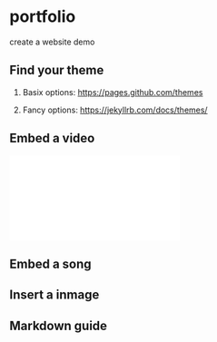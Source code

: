 # portfolio
create a website demo



## Find your theme

1. Basix options:
https://pages.github.com/themes


2. Fancy options:
https://jekyllrb.com/docs/themes/


## Embed a video
<iframe src="//player.bilibili.com/player.html?aid=904886334&bvid=BV1mP4y1e7TL&cid=955796684&page=1" scrolling="no" border="0" frameborder="no" framespacing="0" allowfullscreen="true"> </iframe>

## Embed a song


## Insert a inmage


## Markdown guide

